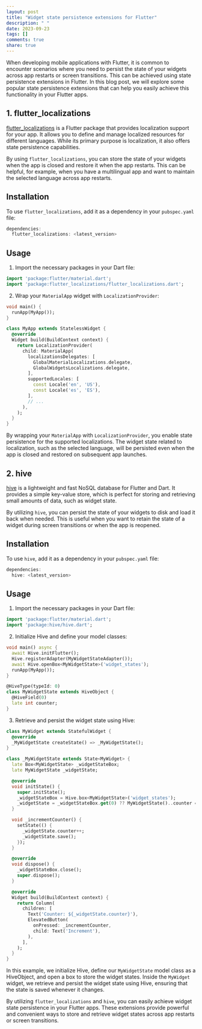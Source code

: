 ```yaml
---
layout: post
title: "Widget state persistence extensions for Flutter"
description: " "
date: 2023-09-23
tags: []
comments: true
share: true
---
```


When developing mobile applications with Flutter, it is common to encounter scenarios where you need to persist the state of your widgets across app restarts or screen transitions. This can be achieved using state persistence extensions in Flutter. In this blog post, we will explore some popular state persistence extensions that can help you easily achieve this functionality in your Flutter apps.

## 1. flutter_localizations

[flutter_localizations](https://pub.dev/packages/flutter_localizations) is a Flutter package that provides localization support for your app. It allows you to define and manage localized resources for different languages. While its primary purpose is localization, it also offers state persistence capabilities.

By using `flutter_localizations`, you can store the state of your widgets when the app is closed and restore it when the app restarts. This can be helpful, for example, when you have a multilingual app and want to maintain the selected language across app restarts.

## Installation

To use `flutter_localizations`, add it as a dependency in your `pubspec.yaml` file:

```dart
dependencies:
  flutter_localizations: <latest_version>
```

## Usage

1. Import the necessary packages in your Dart file:

```dart
import 'package:flutter/material.dart';
import 'package:flutter_localizations/flutter_localizations.dart';
```

2. Wrap your `MaterialApp` widget with `LocalizationProvider`:

```dart
void main() {
  runApp(MyApp());
}

class MyApp extends StatelessWidget {
  @override
  Widget build(BuildContext context) {
    return LocalizationProvider(
      child: MaterialApp(
        localizationsDelegates: [
          GlobalMaterialLocalizations.delegate,
          GlobalWidgetsLocalizations.delegate,
        ],
        supportedLocales: [
          const Locale('en', 'US'),
          const Locale('es', 'ES'),
        ],
        // ...
      ),
    );
  }
}
```

By wrapping your `MaterialApp` with `LocalizationProvider`, you enable state persistence for the supported localizations. The widget state related to localization, such as the selected language, will be persisted even when the app is closed and restored on subsequent app launches.

## 2. hive

[hive](https://pub.dev/packages/hive) is a lightweight and fast NoSQL database for Flutter and Dart. It provides a simple key-value store, which is perfect for storing and retrieving small amounts of data, such as widget state.

By utilizing `hive`, you can persist the state of your widgets to disk and load it back when needed. This is useful when you want to retain the state of a widget during screen transitions or when the app is reopened.

## Installation

To use `hive`, add it as a dependency in your `pubspec.yaml` file:

```dart
dependencies:
  hive: <latest_version>
```

## Usage

1. Import the necessary packages in your Dart file:

```dart
import 'package:flutter/material.dart';
import 'package:hive/hive.dart';
```

2. Initialize Hive and define your model classes:

```dart
void main() async {
  await Hive.initFlutter();
  Hive.registerAdapter(MyWidgetStateAdapter());
  await Hive.openBox<MyWidgetState>('widget_states');
  runApp(MyApp());
}

@HiveType(typeId: 0)
class MyWidgetState extends HiveObject {
  @HiveField(0)
  late int counter;
}
```

3. Retrieve and persist the widget state using Hive:

```dart
class MyWidget extends StatefulWidget {
  @override
  _MyWidgetState createState() => _MyWidgetState();
}

class _MyWidgetState extends State<MyWidget> {
  late Box<MyWidgetState> _widgetStateBox;
  late MyWidgetState _widgetState;

  @override
  void initState() {
    super.initState();
    _widgetStateBox = Hive.box<MyWidgetState>('widget_states');
    _widgetState = _widgetStateBox.get(0) ?? MyWidgetState()..counter = 0;
  }

  void _incrementCounter() {
    setState(() {
      _widgetState.counter++;
      _widgetState.save();
    });
  }

  @override
  void dispose() {
    _widgetStateBox.close();
    super.dispose();
  }

  @override
  Widget build(BuildContext context) {
    return Column(
      children: [
        Text('Counter: ${_widgetState.counter}'),
        ElevatedButton(
          onPressed: _incrementCounter,
          child: Text('Increment'),
        ),
      ],
    );
  }
}
```

In this example, we initialize Hive, define our `MyWidgetState` model class as a HiveObject, and open a box to store the widget states. Inside the `MyWidget` widget, we retrieve and persist the widget state using Hive, ensuring that the state is saved whenever it changes.

By utilizing `flutter_localizations` and `hive`, you can easily achieve widget state persistence in your Flutter apps. These extensions provide powerful and convenient ways to store and retrieve widget states across app restarts or screen transitions.
